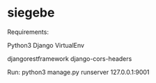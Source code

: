 # siegebe

Requirements: 

Python3 Django VirtualEnv

djangorestframework django-cors-headers

Run:
python3 manage.py runserver 127.0.0.1:9001
